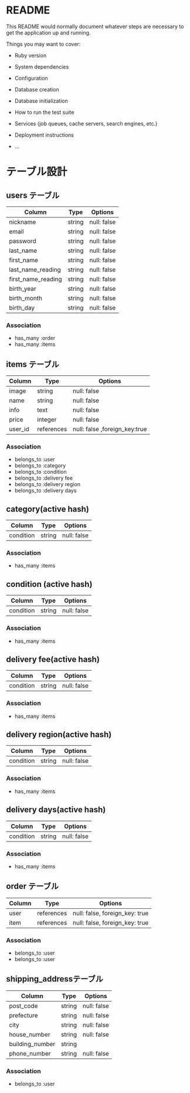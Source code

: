 # README

This README would normally document whatever steps are necessary to get the
application up and running.

Things you may want to cover:

* Ruby version

* System dependencies

* Configuration

* Database creation

* Database initialization

* How to run the test suite

* Services (job queues, cache servers, search engines, etc.)

* Deployment instructions

* ...

# テーブル設計

## users テーブル

| Column               | Type   | Options     |
| --------             | ------ | ----------- |
| nickname             | string | null: false |
| email                | string | null: false |
| password             | string | null: false |
| last_name            | string | null: false |
| first_name           | string | null: false |
| last_name_reading    | string | null: false |
| first_name_reading   | string | null: false |
| birth_year           | string | null: false |
| birth_month          | string | null: false |
| birth_day            | string | null: false |
### Association

- has_many :order
- has_many :items


## items テーブル

| Column     | Type        | Options                      |
| --------   | ------      | ---------------              |
| image      | string      | null: false                  |
| name       | string      | null: false                  |
| info       | text        | null: false                  |
| price      | integer     | null: false                  |
| user_id    | references  | null: false ,foreign_key:true|

### Association

- belongs_to :user
- belongs_to :category
- belongs_to :condition
- belongs_to :delivery fee
- belongs_to :delivery region
- belongs_to :delivery days

##  category(active hash)

| Column     | Type        | Options                      |
| --------   | ------      | ---------------              |
| condition  | string      | null: false                  |

### Association

- has_many :items

## condition (active hash)

| Column     | Type        | Options                      |
| --------   | ------      | ---------------              |
| condition  | string      | null: false                  |

### Association

- has_many :items

##  delivery fee(active hash)

| Column     | Type        | Options                      |
| --------   | ------      | ---------------              |
| condition  | string      | null: false                  |

### Association

- has_many :items

##  delivery region(active hash)

| Column     | Type        | Options                      |
| --------   | ------      | ---------------              |
| condition  | string      | null: false                  |

### Association

- has_many :items

##  delivery days(active hash)

| Column     | Type        | Options                      |
| --------   | ------      | ---------------              |
| condition  | string      | null: false                  |

### Association

- has_many :items


## order テーブル

| Column  | Type       | Options                        |
| ------  | ---------- | ------------------------------ |
| user    | references | null: false, foreign_key: true |
| item    | references | null: false, foreign_key: true |

### Association

- belongs_to :user
- belongs_to :user

##  shipping_addressテーブル

| Column            | Type       | Options     |
| -------           | ---------- | ------------|
| post_code         | string     | null: false |
| prefecture        | string     | null: false |
| city              | string     | null: false |
| house_number      | string     | null: false |
| building_number   | string     |             |
| phone_number      | string     | null: false |

### Association

- belongs_to :user